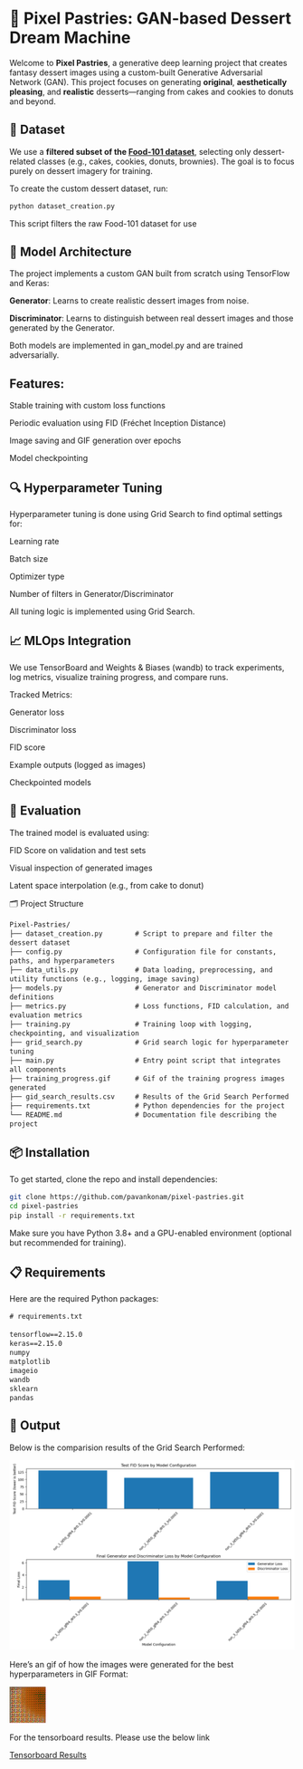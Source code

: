 # 🍰 Pixel Pastries: GAN-based Dessert Dream Machine

Welcome to **Pixel Pastries**, a generative deep learning project that creates fantasy dessert images using a custom-built Generative Adversarial Network (GAN). This project focuses on generating **original**, **aesthetically pleasing**, and **realistic** desserts—ranging from cakes and cookies to donuts and beyond.

## 📸 Dataset

We use a **filtered subset of the [Food-101 dataset](https://data.vision.ee.ethz.ch/cvl/datasets_extra/food-101/)**, selecting only dessert-related classes (e.g., cakes, cookies, donuts, brownies). The goal is to focus purely on dessert imagery for training.

To create the custom dessert dataset, run:

```bash
python dataset_creation.py
```

This script filters the raw Food-101 dataset for use

## 🧠 Model Architecture
The project implements a custom GAN built from scratch using TensorFlow and Keras:

**Generator**: Learns to create realistic dessert images from noise.

**Discriminator**: Learns to distinguish between real dessert images and those generated by the Generator.

Both models are implemented in gan_model.py and are trained adversarially.

## Features:
Stable training with custom loss functions

Periodic evaluation using FID (Fréchet Inception Distance)

Image saving and GIF generation over epochs

Model checkpointing


## 🔍 Hyperparameter Tuning
Hyperparameter tuning is done using Grid Search to find optimal settings for:

Learning rate

Batch size

Optimizer type

Number of filters in Generator/Discriminator

All tuning logic is implemented using Grid Search.

## 📈 MLOps Integration
We use TensorBoard and Weights & Biases (wandb) to track experiments, log metrics, visualize training progress, and compare runs.

Tracked Metrics:

Generator loss

Discriminator loss

FID score

Example outputs (logged as images)

Checkpointed models

## 🧪 Evaluation
The trained model is evaluated using:

FID Score on validation and test sets

Visual inspection of generated images

Latent space interpolation (e.g., from cake to donut)

🗂️ Project Structure
```text
Pixel-Pastries/
├── dataset_creation.py        # Script to prepare and filter the dessert dataset
├── config.py                  # Configuration file for constants, paths, and hyperparameters
├── data_utils.py              # Data loading, preprocessing, and utility functions (e.g., logging, image saving)
├── models.py                  # Generator and Discriminator model definitions
├── metrics.py                 # Loss functions, FID calculation, and evaluation metrics
├── training.py                # Training loop with logging, checkpointing, and visualization
├── grid_search.py             # Grid search logic for hyperparameter tuning
├── main.py                    # Entry point script that integrates all components
├── training_progress.gif      # Gif of the training progress images generated
├── gid_search_results.csv     # Results of the Grid Search Performed
├── requirements.txt           # Python dependencies for the project
└── README.md                  # Documentation file describing the project

```

## 📦 Installation
To get started, clone the repo and install dependencies:
```bash
git clone https://github.com/pavankonam/pixel-pastries.git
cd pixel-pastries
pip install -r requirements.txt
```
Make sure you have Python 3.8+ and a GPU-enabled environment (optional but recommended for training).

## 📋 Requirements
Here are the required Python packages:
``` text
# requirements.txt

tensorflow==2.15.0
keras==2.15.0
numpy
matplotlib
imageio
wandb
sklearn
pandas
```

## 🌟 Output
Below is the comparision results of the Grid Search Performed:

![Grid Search Results](grid_search_comparison.png)

Here’s an gif of how the images were generated for the best hyperparameters in GIF Format:

![BestOutput](training_progress.gif)

For the tensorboard results. Please use the below link

[Tensorboard Results](https://wandb.ai/pavankonam-northwestern-university/gan-dessert-project/runs/0xde0fph?nw=vz4zoiqt0mo)
